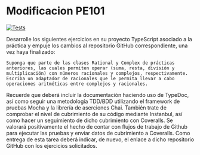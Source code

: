# Modificacion PE101
[![Tests](https://github.com/SebastianPortoULL/modificacion-sebastian-porto-06-03-2024/actions/workflows/node.js.yml/badge.svg?branch=main)](https://github.com/SebastianPortoULL/modificacion-sebastian-porto-06-03-2024/actions/workflows/node.js.yml)

Desarrolle los siguientes ejercicios en su proyecto TypeScript asociado a la práctica y empuje los cambios al repositorio GitHub correspondiente, una vez haya finalizado:

    Suponga que parte de las clases Rational y Complex de prácticas anteriores, las cuales permiten operar (suma, resta, división y multiplicación) con números racionales y complejos, respectivamente. Escriba un adaptador de racionales que le permita llevar a cabo operaciones aritméticas entre complejos y racionales.

Recuerde que deberá incluir la documentación haciendo uso de TypeDoc, así como seguir una metodología TDD/BDD utilizando el framework de pruebas Mocha y la librería de aserciones Chai. También trate de comprobar el nivel de cubrimiento de su código mediante Instanbul, así como hacer un seguimiento de dicho cubrimiento con Coveralls. Se valorará positivamente el hecho de contar con flujos de trabajo de Github para ejecutar las pruebas y enviar datos de cubrimiento a Coveralls. Como entrega de esta tarea deberá indicar, de nuevo, el enlace a dicho repositorio GitHub con los ejercicios solicitados.
